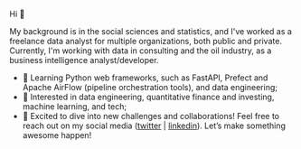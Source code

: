 Hi 👋

My background is in the social sciences and statistics, and I've worked as a freelance data analyst for multiple organizations, both public and private. Currently, I'm working with data in consulting and the oil industry, as a business intelligence analyst/developer.

- 🌱 Learning Python web frameworks, such as FastAPI, Prefect and Apache AirFlow (pipeline orchestration tools), and data engineering;
- 🔎 Interested in data engineering, quantitative finance and investing, machine learning, and tech;
- 🚀 Excited to dive into new challenges and collaborations! Feel free to reach out on my social media ([twitter](https://twitter.com/ianvazaraujo) | [linkedin](https://www.linkedin.com/in/ianvazaraujo/)). Let’s make something awesome happen!
